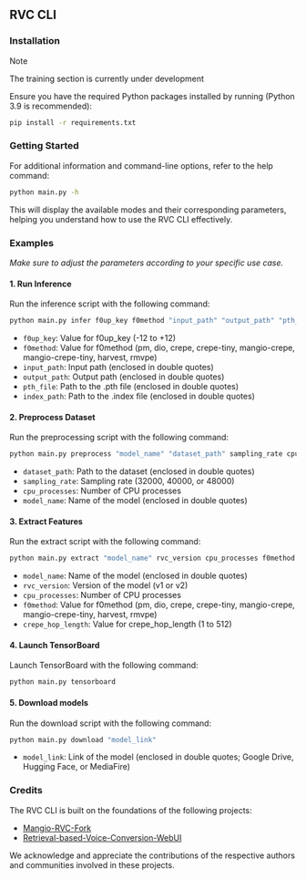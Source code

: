 ## RVC CLI

### Installation

> [!NOTE]  
> The training section is currently under development

Ensure you have the required Python packages installed by running (Python 3.9 is recommended):

```bash
pip install -r requirements.txt
```

### Getting Started

For additional information and command-line options, refer to the help command:

```bash
python main.py -h
```

This will display the available modes and their corresponding parameters, helping you understand how to use the RVC CLI effectively.

### Examples

_Make sure to adjust the parameters according to your specific use case._

#### 1. Run Inference

Run the inference script with the following command:

```bash
python main.py infer f0up_key f0method "input_path" "output_path" "pth_file" "index_path"
```

- `f0up_key`: Value for f0up_key (-12 to +12)
- `f0method`: Value for f0method (pm, dio, crepe, crepe-tiny, mangio-crepe, mangio-crepe-tiny, harvest, rmvpe)
- `input_path`: Input path (enclosed in double quotes)
- `output_path`: Output path (enclosed in double quotes)
- `pth_file`: Path to the .pth file (enclosed in double quotes)
- `index_path`: Path to the .index file (enclosed in double quotes)

#### 2. Preprocess Dataset

Run the preprocessing script with the following command:

```bash
python main.py preprocess "model_name" "dataset_path" sampling_rate cpu_processes
```

- `dataset_path`: Path to the dataset (enclosed in double quotes)
- `sampling_rate`: Sampling rate (32000, 40000, or 48000)
- `cpu_processes`: Number of CPU processes
- `model_name`: Name of the model (enclosed in double quotes)

#### 3. Extract Features

Run the extract script with the following command:

```bash
python main.py extract "model_name" rvc_version cpu_processes f0method crepe_hop_length
```

- `model_name`: Name of the model (enclosed in double quotes)
- `rvc_version`: Version of the model (v1 or v2)
- `cpu_processes`: Number of CPU processes
- `f0method`: Value for f0method (pm, dio, crepe, crepe-tiny, mangio-crepe, mangio-crepe-tiny, harvest, rmvpe)
- `crepe_hop_length`: Value for crepe_hop_length (1 to 512)

#### 4. Launch TensorBoard

Launch TensorBoard with the following command:

```bash
python main.py tensorboard
```

#### 5. Download models

Run the download script with the following command:

```bash
python main.py download "model_link"
```

- `model_link`: Link of the model (enclosed in double quotes; Google Drive, Hugging Face, or MediaFire)

### Credits

The RVC CLI is built on the foundations of the following projects:

- [Mangio-RVC-Fork](https://github.com/Mangio621/Mangio-RVC-Fork)
- [Retrieval-based-Voice-Conversion-WebUI](https://github.com/RVC-Project/Retrieval-based-Voice-Conversion-WebUI)

We acknowledge and appreciate the contributions of the respective authors and communities involved in these projects.